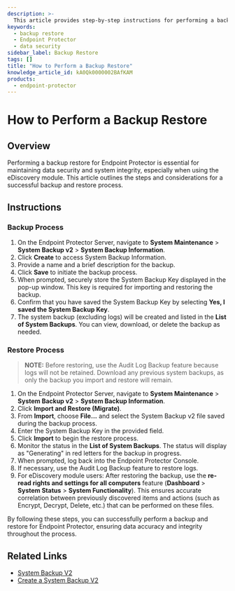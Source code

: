 ```yaml
---
description: >-
  This article provides step-by-step instructions for performing a backup restore for Endpoint Protector, ensuring data security and system integrity.
keywords:
  - backup restore
  - Endpoint Protector
  - data security
sidebar_label: Backup Restore
tags: []
title: "How to Perform a Backup Restore"
knowledge_article_id: kA0Qk0000002BAfKAM
products:
  - endpoint-protector
---
```


# How to Perform a Backup Restore

## Overview

Performing a backup restore for Endpoint Protector is essential for maintaining data security and system integrity, especially when using the eDiscovery module. This article outlines the steps and considerations for a successful backup and restore process.

## Instructions

### Backup Process

1. On the Endpoint Protector Server, navigate to **System Maintenance** > **System Backup v2** > **System Backup Information**.
2. Click **Create** to access System Backup Information.
3. Provide a name and a brief description for the backup.
4. Click **Save** to initiate the backup process.
5. When prompted, securely store the System Backup Key displayed in the pop-up window. This key is required for importing and restoring the backup.
6. Confirm that you have saved the System Backup Key by selecting **Yes, I saved the System Backup Key**.
7. The system backup (excluding logs) will be created and listed in the **List of System Backups**. You can view, download, or delete the backup as needed.

### Restore Process

> **NOTE:** Before restoring, use the Audit Log Backup feature because logs will not be retained. Download any previous system backups, as only the backup you import and restore will remain.

1. On the Endpoint Protector Server, navigate to **System Maintenance** > **System Backup v2** > **System Backup Information**.
2. Click **Import and Restore (Migrate)**.
3. From **Import**, choose **File...** and select the System Backup v2 file saved during the backup process.
4. Enter the System Backup Key in the provided field.
5. Click **Import** to begin the restore process.
6. Monitor the status in the **List of System Backups**. The status will display as "Generating" in red letters for the backup in progress.
7. When prompted, log back into the Endpoint Protector Console.
8. If necessary, use the Audit Log Backup feature to restore logs.
9. For eDiscovery module users: After restoring the backup, use the **re-read rights and settings for all computers** feature (**Dashboard** > **System Status** > **System Functionality**). This ensures accurate correlation between previously discovered items and actions (such as Encrypt, Decrypt, Delete, etc.) that can be performed on these files.

By following these steps, you can successfully perform a backup and restore for Endpoint Protector, ensuring data accuracy and integrity throughout the process.

## Related Links

- [System Backup V2](../endpointprotector/5.9.4.2/admin/systemmaintenance/backup)
- [Create a System Backup V2](/docs/kb/endpointprotector/create_a_system_backup_v2)